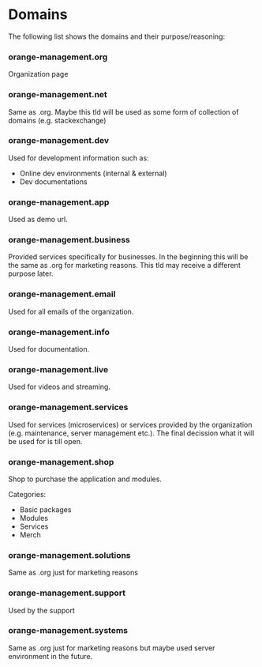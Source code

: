 # Domains

The following list shows the domains and their purpose/reasoning: 

### orange-management.org

Organization page

### orange-management.net

Same as .org. Maybe this tld will be used as some form of collection of domains (e.g. stackexchange)

### orange-management.dev

Used for development information such as:

* Online dev environments (internal & external)
* Dev documentations

### orange-management.app

Used as demo url.

### orange-management.business

Provided services specifically for businesses. In the beginning this will be the same as .org for marketing reasons. This tld may receive a different purpose later.

### orange-management.email

Used for all emails of the organization.

### orange-management.info

Used for documentation.

### orange-management.live

Used for videos and streaming.

### orange-management.services

Used for services (microservices) or services provided by the organization (e.g. maintenance, server management etc.). The final decission what it will be used for is till open.

### orange-management.shop

Shop to purchase the application and modules.

Categories:

* Basic packages
* Modules
* Services
* Merch

### orange-management.solutions

Same as .org just for marketing reasons

### orange-management.support

Used by the support

### orange-management.systems

Same as .org just for marketing reasons but maybe used server environment in the future.

